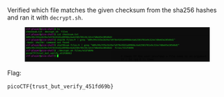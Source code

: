 Verified which file matches the given checksum from the sha256 hashes and ran it with `decrypt.sh`.

<figure><img src="./flag.png"></figure>

Flag:
```
picoCTF{trust_but_verify_451fd69b}
```